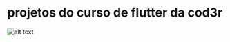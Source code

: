 # projetos do curso de flutter da cod3r

![alt text](https://engineering.letsnurture.com/wp-content/uploads/2018/07/flutter.png)
